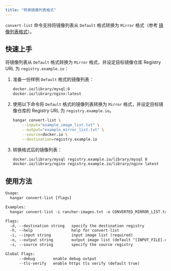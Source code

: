 ```yaml
---
title: "转换镜像列表格式"
---
```


`convert-list` 命令支持将镜像列表从 `Default` 格式转换为 `Mirror` 格式（参考 [镜像列表格式](../mirror/image-list-format)）。

## 快速上手

将镜像列表从 `Default` 格式转换为 `Mirror` 格式，并设定目标镜像仓库 Registry URL 为 `registry.example.io`：

1. 准备一份样例 `Default` 格式的镜像列表：
    ```txt title="example_image_list.txt"
    docker.io/library/mysql:8
    docker.io/library/nginx:latest
    ```

1. 使用以下命令将 `Default` 格式的镜像列表转换为 `Mirror` 格式，并设定目标镜像仓库的 Registry URL 为 `registry.example.io`。

    ```sh
    hangar convert-list \
        --input="example_image_list.txt" \
        --output="example_mirror_list.txt" \
        --source=docker.io \
        --destination=registry.example.io
    ```

1. 转换格式后的镜像列表：

    ```txt title="example_mirror_list.txt"
    docker.io/library/mysql registry.example.io/library/mysql 8
    docker.io/library/nginx registry.example.io/library/nginx latest
    ```

## 使用方法

```txt
Usage:
  hangar convert-list [flags]

Examples:
  hangar convert-list -i rancher-images.txt -o CONVERTED_MIRROR_LIST.txt

Flags:
  -d, --destination string   specify the destination registry
  -h, --help                 help for convert-list
  -i, --input string         input image list (required)
  -o, --output string        output image list (default "[INPUT_FILE].converted")
  -s, --source string        specify the source registry

Global Flags:
      --debug        enable debug output
      --tls-verify   enable https tls verify (default true)
```
